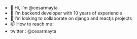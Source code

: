 - 👋 Hi, I’m @cesarmayta
- 👀 I’m backend developer with 10 years of experiencie
- 💞️ I’m looking to collaborate on django and reactjs projects
- 📫 How to reach me :
- twitter : @cesarmayta

